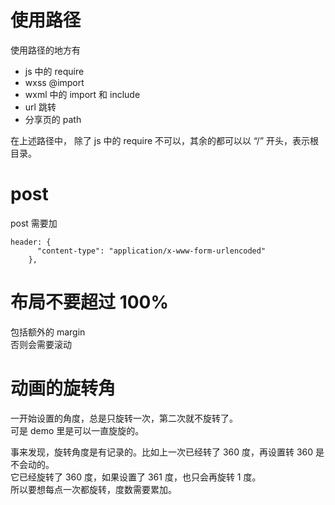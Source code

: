 # 使用路径
使用路径的地方有
* js 中的 require
* wxss @import
* wxml 中的 import 和 include
* url 跳转
* 分享页的 path

在上述路径中，
除了 js 中的 require 不可以，其余的都可以以 “/” 开头，表示根目录。

# post
post 需要加
```
header: {
      "content-type": "application/x-www-form-urlencoded"
    },
```

# 布局不要超过 100%
包括额外的 margin  
否则会需要滚动

# 动画的旋转角
一开始设置的角度，总是只旋转一次，第二次就不旋转了。  
可是 demo 里是可以一直旋旋的。

事来发现，旋转角度是有记录的。比如上一次已经转了 360 度，再设置转 360 是不会动的。  
它已经旋转了 360 度，如果设置了 361 度，也只会再旋转 1 度。  
所以要想每点一次都旋转，度数需要累加。